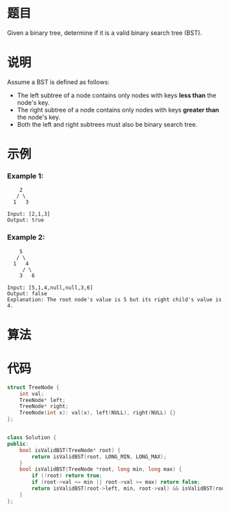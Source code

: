 # 题目

Given a binary tree, determine if it is a valid binary search tree (BST).



# 说明

Assume a BST is defined as follows:

- The left subtree of a node contains only nodes with keys **less than** the node's key.
- The right subtree of a node contains only nodes with keys **greater than** the node's key.
- Both the left and right subtrees must also be binary search tree.



# 示例

### Example 1:

```
    2
   / \
  1   3

Input: [2,1,3]
Output: true
```



### Example 2:

```
    5
   / \
  1   4
     / \
    3   6

Input: [5,1,4,null,null,3,6]
Output: false
Explanation: The root node's value is 5 but its right child's value is 4.
```





# 算法





# 代码

```c++
struct TreeNode {
    int val;
    TreeNode* left;
    TreeNode* right;
    TreeNode(int x): val(x), left(NULL), right(NULL) {}
};


class Solution {
public:
    bool isValidBST(TreeNode* root) {
        return isValidBST(root, LONG_MIN, LONG_MAX);
    }
    bool isValidBST(TreeNode *root, long min, long max) {
        if (!root) return true;
        if (root->val <= min || root->val >= max) return false;
        return isValidBST(root->left, min, root->val) && isValidBST(root->right, root->val, max);
    }
};
```

